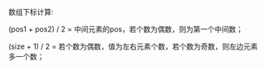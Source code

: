 数组下标计算:

(pos1 + pos2) / 2 = 中间元素的pos，若个数为偶数，则为第一个中间数；

(size + 1) / 2 = 若个数为偶数，值为左右元素个数，若个数为奇数，则左边元素多一个数；
